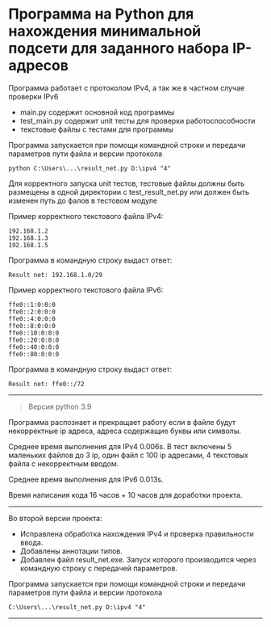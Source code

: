 # Программа на Python для нахождения минимальной подсети для заданного набора IP-адресов

Программа работает с протоколом IPv4, а так же в частном случае проверки IPv6

* main.py содержит основной код программы
* test_main.py содержит unit тесты для проверки работоспособности
* текстовые файлы с тестами для программы

Программа запускается при помощи командной строки и передачи параметров пути файла и версии протокола

```
python C:\Users\...\result_net.py D:\ipv4 "4"
```
Для корректного запуска unit тестов, тестовые файлы должны быть размещены в одной директории с test_result_net.py или должен быть изменен путь до фалов в тестовом модуле

Пример корректного текстового файла IPv4:

```
192.168.1.2
192.168.1.3
192.168.1.5
```

Программа в командную строку выдаст ответ:

```
Result net: 192.168.1.0/29
```

Пример корректного текстового файла IPv6:

```
ffe0::1:0:0:0
ffe0::2:0:0:0
ffe0::4:0:0:0
ffe0::8:0:0:0
ffe0::10:0:0:0
ffe0::20:0:0:0
ffe0::40:0:0:0
ffe0::80:0:0:0
```

Программа в командную строку выдаст ответ:

```
Result net: ffe0::/72
```
---
>Версия python 3.9

Программа распознает и прекращает работу если в файле будут некорректные ip адреса, адреса содержащие буквы или символы.

Среднее время выполнения для IPv4 0.006s. В тест включены 5 маленьких файлов до 3 ip, один файл с 100 ip адресами, 4 текстовых файла с некорректным вводом.

Среднее время выполнения для IPv6 0.013s.

Время написания кода 16 часов + 10 часов для доработки проекта.

---

Во второй версии проекта:
- Исправлена обработка нахождения IPv4 и проверка правильности ввода.
- Добавлены аннотации типов.
- Добавлен файл result_net.exe. Запуск которого производится через командную строку с передачей параметров.

Программа запускается при помощи командной строки и передачи параметров пути файла и версии протокола

```
C:\Users\...\result_net.py D:\ipv4 "4"
```

---
